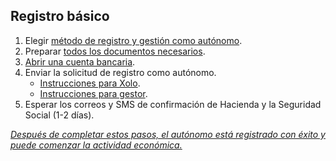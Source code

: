 ## Registro básico

1. Elegir [método de registro y gestión como autónomo](#preparación-para-registrarse-como-autónomo).
2. Preparar [todos los documentos necesarios](#documentos-necesarios-para-el-registro-como-autónomo).
3. [Abrir una cuenta bancaria](#cuenta-bancaria-para-autónomos).
4. Enviar la solicitud de registro como autónomo.
   - [Instrucciones para Xolo](#registro-de-autónomo-xolo).
   - [Instrucciones para gestor](#registro-de-autónomo-gestor).
5. Esperar los correos y SMS de confirmación de Hacienda y la Seguridad Social (1-2 días).

*<u>Después de completar estos pasos, el autónomo está registrado con éxito y puede comenzar la actividad económica.</u>*
